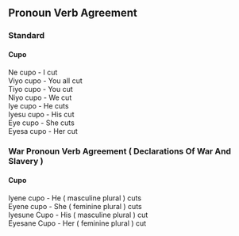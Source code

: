 
## Pronoun Verb Agreement

### Standard

#### Cupo
Ne cupo - I cut<br />
Viyo cupo - You all cut<br />
Tiyo cupo - You cut<br />
Niyo cupo - We cut<br />
Iye cupo - He cuts<br />
Iyesu cupo - His cut<br />
Eye cupo - She cuts<br />
Eyesa cupo - Her cut<br />

### War Pronoun Verb Agreement ( Declarations Of War And Slavery )

#### Cupo
Iyene cupo - He ( masculine plural ) cuts<br />
Eyene cupo - She ( feminine plural ) cuts<br />
Iyesune Cupo - His ( masculine plural ) cut<br />
Eyesane Cupo - Her ( feminine plural ) cut<br />
